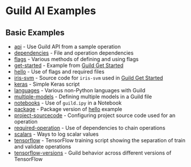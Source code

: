 # Guild AI Examples

## Basic Examples

- [api](api/README.md) - Use Guild API from a sample operation
- [dependencies](dependencies/README.md) - File and operation
  dependencies
- [flags](flags/README.md) - Various methods of defining and using
  flags
- [get-started](get-started/README.md) - Example from [Guild Get
  Started](https://guild.ai/start/)
- [hello](hello/README.md) - Use of flags and required files
- [iris-svm](iris-svm/README.md) - Source code for `iris-svm` used in
  [Guild Get Started](https://guild.ai/start/guildfile/)
- [keras](keras/README.md) - Simple Keras script
- [languages](languages/README.md) - Various non-Python languages with
  Guild
- [multiple-models](multiple-models/README.md) - Defining multiple
  models in a Guild file
- [notebooks](notebooks/README.md) - Use of `guild.ipy` in a Notebook
- [package](package/README.md) - Package version of
  [hello](hello/README.md) example
- [project-sourcecode](project-sourcecode/README.md) - Configuring
  project source code used for an operation
- [required-operation](required-operation/README.md) - Use of
  dependencies to chain operations
- [scalars](scalars/README.md) - Ways to log scalar values
- [tensorflow](tensorflow/README.md) - TensorFlow training script
  showing the separation of train and validate operations
- [tensorflow-versions](tensorflow-versions/README.md) - Guild
  behavior across different versions of TensorFlow
